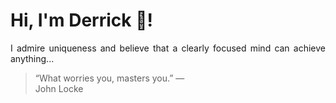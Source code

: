 # Hi, I'm Derrick 👋!
<p align="justify">I admire uniqueness and believe that a clearly focused mind can achieve anything...</p> 
<!-- #quote-start -->
<blockquote>&ldquo;What worries you, masters you.&rdquo; &mdash; <footer>John Locke</footer></blockquote>
<!-- #quote-end -->
